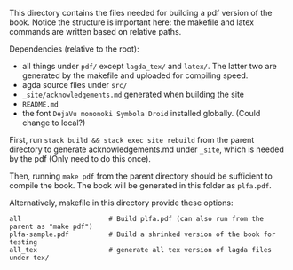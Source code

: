 This directory contains the files needed for building a pdf version of the book. Notice the structure is important here: the makefile and latex commands are written based on relative paths.

Dependencies (relative to the root):
- all things under `pdf/` except `lagda_tex/` and `latex/`. The latter two are generated by the makefile and uploaded for compiling speed.
- agda source files under `src/`
- `_site/acknowledgements.md` generated when building the site
- `README.md`
- the font `DejaVu mononoki Symbola Droid` installed globally. (Could change to local?)

First, run `stack build && stack exec site rebuild` from the parent directory to generate acknowledgements.md under `_site`, which is needed by the pdf (Only need to do this once). 

Then, running `make pdf` from the parent directory should be sufficient to compile the book. The book will be generated in this folder as `plfa.pdf`.

Alternatively, makefile in this directory provide these options:

```make
all                      # Build plfa.pdf (can also run from the parent as "make pdf")
plfa-sample.pdf          # Build a shrinked version of the book for testing
all_tex                  # generate all tex version of lagda files under tex/
```
